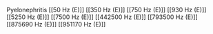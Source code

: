 Pyelonephritis
[[50 Hz (E)]]
[[350 Hz (E)]]
[[750 Hz (E)]]
[[930 Hz (E)]]
[[5250 Hz (E)]]
[[7500 Hz (E)]]
[[442500 Hz (E)]]
[[793500 Hz (E)]]
[[875690 Hz (E)]]
[[951170 Hz (E)]]